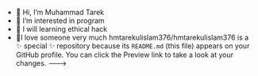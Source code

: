 - 👋 Hi, I’m Muhammad Tarek 
- 👀 I’m interested in program
- 🌱 I will learning  ethical hack
- 💞️I love someone very much 
hmtarekulislam376/hmtarekulislam376 is a ✨ special ✨ repository because its `README.md` (this file) appears on your GitHub profile.
You can click the Preview link to take a look at your changes.
--->
